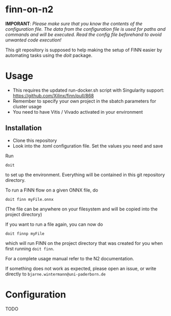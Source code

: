 # finn-on-n2
__IMPORANT__: _Please make sure that you know the contents of the configuration file. The data from the configuration file is used for paths and commands and will be executed. Read the config file beforehand to avoid unwanted code execution!_

This git repository is supposed to help making the setup of FINN easier by automating tasks using the _doit_ package.

# Usage
* This requires the updated run-docker.sh script with Singularity support: https://github.com/Xilinx/finn/pull/868
* Remember to specify your own project in the sbatch parameters for cluster usage
* You need to have Vitis / Vivado activated in your environment

## Installation
* Clone this repository
* Look into the .toml configuration file. Set the values you need and save

Run 

```
doit
```

to set up the environment. Everything will be contained in this git repository directory.

To run a FINN flow on a given ONNX file, do

```
doit finn myFile.onnx
```

(The file can be anywhere on your filesystem and will be copied into the project directory)

If you want to run a file again, you can now do

```
doit finnp myFile
```

which will run FINN on the project directory that was created for you when first running `doit finn`.


For a complete usage manual refer to the N2 documentation.

If something does not work as expected, please open an issue, or write directly to `bjarne.wintermann@uni-paderborn.de`

# Configuration

TODO
